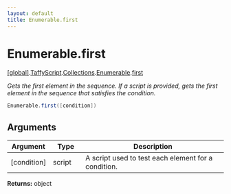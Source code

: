 ```yaml
---
layout: default
title: Enumerable.first
---
```


# Enumerable.first

[\[global\]]({{site.baseurl}}/docs/).[TaffyScript]({{site.baseurl}}/docs/TaffyScript/).[Collections]({{site.baseurl}}/docs/TaffyScript/Collections/).[Enumerable]({{site.baseurl}}/docs/TaffyScript/Collections/Enumerable/).[first]({{site.baseurl}}/docs/TaffyScript/Collections/Enumerable/first/)

_Gets the first element in the sequence. If a script is provided, gets the first element in the sequence that satisfies the condition._

```cs
Enumerable.first([condition])
```

## Arguments

<table>
  <col width="15%">
  <col width="15%">
  <thead>
    <tr>
      <th>Argument</th>
      <th>Type</th>
      <th>Description</th>
    </tr>
  </thead>
  <tbody>
    <tr>
      <td>[condition]</td>
      <td>script</td>
      <td>A script used to test each element for a condition.</td>
    </tr>
  </tbody>
</table>

**Returns:** object
